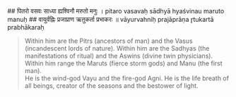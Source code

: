 <section>
<section data-markdown>
## पितरो वसवः साध्या ह्यश्विनौ मरुतो मनुः ।
pitaro vasavaḥ sādhyā hyaśvinau maruto manuḥ
## वायुर्वह्निः प्रजाप्राण ऋतुकर्ता प्रभाकरः ॥
vāyurvahniḥ prajāprāṇa r̥tukartā prabhākaraḥ

> Within him are the Pitrs (ancestors of man) and the Vasus (incandescent lords of nature). Within him are the Sadhyas (the manifestations of ritual) and the Aswins (divine twin physicians). Within him range the Maruts (fierce storm gods) and Manu (the first man).   
> He is the wind-god Vayu and the fire-god Agni. He is the life breath of all beings, creator of the seasons and the bestower of light.
<!--
“Indeed, he is Brahma (the creator), Viṣṇu (the protector), Śiva (the god of destruction), Skanda (son of Śiva), Prajāpati (the ten lords of beings), Indra (the ruler of gods), Kubera (the bestower of riches), Kāla (time), Yama (god of retribution), Soma (the moon god), Varuṇa (ruler of waters), the Pitṛs (ancestors), the eight Vasus, the twelve Sādhyas, the two Aśvinas (physicians of god), the forty nine Maruts (wind gods), Manu (progenitor of the human race), Vāyu (the wind god), the fire god, The created beings, the life breath (of all human beings), the maker of the seasons and the giver of light.

ndeed, he is Pitris (ancestors, manes), the eight Vasus, the Sadhyas, the twin Aswins (physicians of Gods), the Maruts, the Manu, Vayu (the wind God), Agni (the fire God), Prana (the Life breath of all beings), the maker of six seasons and the giver of light.
-->
</section>
</section>
